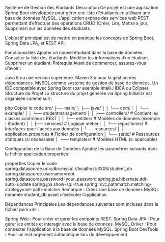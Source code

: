 Système de Gestion des Étudiants
Description
Ce projet est une application Spring Boot développée pour gérer une liste d’étudiants en utilisant une base de données MySQL.
L’application expose des services web REST permettant d’effectuer des opérations CRUD (Créer, Lire, Mettre à jour, Supprimer) sur les données des étudiants.

L'objectif principal est de mettre en pratique les concepts de Spring Boot, Spring Data JPA, et REST API.

Fonctionnalités
Ajouter un nouvel étudiant dans la base de données.
Consulter la liste des étudiants.
Modifier les informations d’un étudiant.
Supprimer un étudiant.
Prérequis
Avant de commencer, assurez-vous d’avoir :

Java 8 ou une version supérieure.
Maven 3.x pour la gestion des dépendances.
MySQL comme système de gestion de base de données.
Un IDE compatible avec Spring Boot (par exemple IntelliJ IDEA ou Eclipse).
Structure du Projet
La structure du projet générée via Spring Initializr est organisée comme suit :

php
Copier le code
src/
├── main/
│   ├── java/
│   │   └── com/
│   │       └── example/
│   │           └── studentmanagement/
│   │               ├── controllers/    # Contient les classes contrôleurs REST
│   │               ├── entities/       # Modèles de données (exemple : Student)
│   │               ├── services/       # Logique métier
│   │               └── repositories/   # Interfaces pour l'accès aux données
│   └── resources/
│       ├── application.properties      # Fichier de configuration
│       └── static/                     # Ressources statiques (si nécessaire)
│       └── templates/                  # Modèles HTML (si applicable)

Configuration de la Base de Données
Ajoutez les paramètres suivants dans le fichier application.properties :

properties
Copier le code
spring.datasource.url=jdbc:mysql://localhost:3306/student_db
spring.datasource.username=root
spring.datasource.password=your_password
spring.jpa.hibernate.ddl-auto=update
spring.jpa.show-sql=true
spring.mvc.pathmatch.matching-strategy=ant-path-matcher
Remarque : Créez une base de données MySQL nommée student_db avant d’exécuter l’application.

Dépendances Principales
Les dépendances suivantes sont incluses dans le fichier pom.xml :

Spring Web : Pour créer et gérer les endpoints REST.
Spring Data JPA : Pour gérer les entités et interagir avec la base de données.
MySQL Driver : Pour connecter l'application à la base de données MySQL.
Spring Boot DevTools : Pour un rechargement automatique lors du développement.
